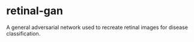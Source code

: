 # retinal-gan
A general adversarial network used to recreate retinal images for disease classification.
